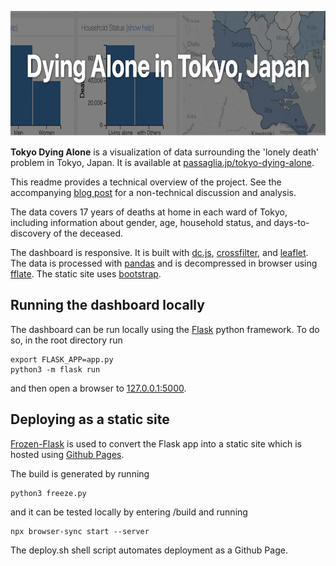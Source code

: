 <a href="https://passaglia.jp/tokyo-dying-alone"> <img src="/img/tokyo-dying-alone-header.png" alt="Demo screenshot" height="200"/> </a>

**Tokyo Dying Alone** is a visualization of data surrounding the 'lonely death' problem in Tokyo, Japan. It is available at [passaglia.jp/tokyo-dying-alone](http://passaglia.jp/tokyo-dying-alone). 

This readme provides a technical overview of the project. See the accompanying [blog post](http://passaglia.jp/tokyo-dying-alone-guide) for a non-technical discussion and analysis.

The data covers 17 years of deaths at home in each ward of Tokyo, including information about gender, age, household status, and days-to-discovery of the deceased.

The dashboard is responsive. It is built with [dc.js](https://dc-js.github.io/dc.js/), [crossfilter](https://github.com/crossfilter/crossfilter), and [leaflet](https://leafletjs.com/). The data is processed with [pandas](https://pandas.pydata.org/) and is decompressed in browser using [fflate](https://github.com/101arrowz/fflate). The static site uses [bootstrap](https://getbootstrap.com/).

## Running the dashboard locally

The dashboard can be run locally using the [Flask](https://flask.palletsprojects.com/en/2.0.x/) python framework. To do so, in the root directory run

```
export FLASK_APP=app.py
python3 -m flask run
```

and then open a browser to [127.0.0.1:5000](http://127.0.0.1:5000).

## Deploying as a static site

[Frozen-Flask](https://pythonhosted.org/Frozen-Flask/) is used to convert the Flask app into a static site which is hosted using [Github Pages](https://docs.github.com/ja/pages/getting-started-with-github-pages/about-github-pages).

The build is generated by running

```
python3 freeze.py 
```

and it can be tested locally by entering /build and running

``` 
npx browser-sync start --server
```

The deploy.sh shell script automates deployment as a Github Page.

